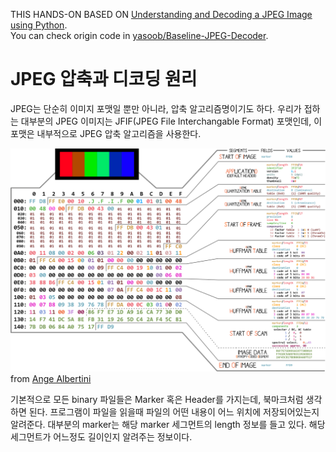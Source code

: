 THIS HANDS-ON BASED ON [Understanding and Decoding a JPEG Image using Python](https://yasoob.me/posts/understanding-and-writing-jpeg-decoder-in-python).  
You can check origin code in [yasoob/Baseline-JPEG-Decoder](https://github.com/yasoob/Baseline-JPEG-Decoder).

# JPEG 압축과 디코딩 원리

JPEG는 단순히 이미지 포맷일 뿐만 아니라, 압축 알고리즘명이기도 하다.
우리가 접하는 대부분의 JPEG 이미지는 JFIF(JPEG File Interchangable Format) 포맷인데, 이 포맷은 내부적으로 JPEG 압축 알고리즘을 사용한다.

![jpeg_segments](assets/jpeg_segments.png)
from [Ange Albertini](https://twitter.com/angealbertini)  

기본적으로 모든 binary 파일들은 Marker 혹은 Header를 가지는데, 북마크처럼 생각하면 된다.
프로그램이 파일을 읽을때 파일의 어떤 내용이 어느 위치에 저장되어있는지 알려준다.
대부분의 marker는 해당 marker 세그먼트의 length 정보를 들고 있다. 해당 세그먼트가 어느정도 길이인지 알려주는 정보이다.

